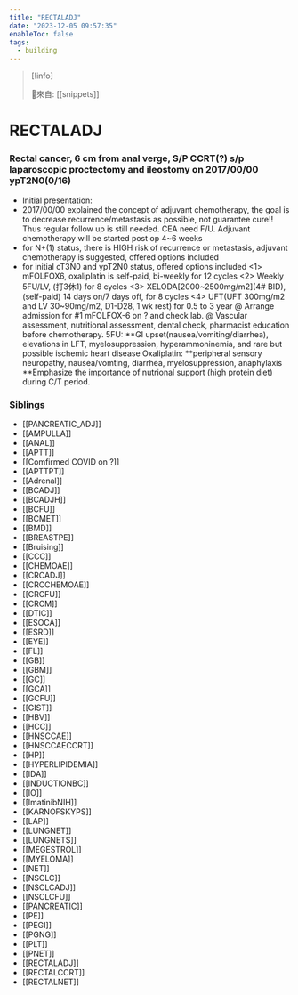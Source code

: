 ```yaml
---
title: "RECTALADJ"
date: "2023-12-05 09:57:35"
enableToc: false
tags:
  - building
---
```

> [!info]
>
> 🌱來自: [[snippets]]
# RECTALADJ
### Rectal cancer, 6 cm from anal verge, S/P CCRT(?) s/p laparoscopic proctectomy and ileostomy on 2017/00/00 ypT2N0(0/16)
- Initial presentation:
- 2017/00/00 explained the concept of adjuvant chemotherapy, the goal is to decrease recurrence/metastasis as possible, not guarantee cure!! Thus regular follow up is still needed. CEA need F/U. Adjuvant chemotherapy will be started post op 4~6 weeks
- for N+(1) status, there is HIGH risk of recurrence or metastasis, adjuvant chemotherapy is suggested, offered options included
- for initial cT3N0 and ypT2N0 status, offered options included
  <1> mFOLFOX6, oxaliplatin is self-paid, bi-weekly for 12 cycles
  <2> Weekly 5FU/LV, (打3休1) for 8 cycles
  <3> XELODA[2000~2500mg/m2](4# BID),(self-paid) 14 days on/7 days off, for 8 cycles
  <4> UFT(UFT 300mg/m2 and LV 30~90mg/m2, D1-D28, 1 wk rest) for 0.5 to 3 year
  @ Arrange admission for #1 mFOLFOX-6 on ? and check lab.
  @ Vascular assessment, nutritional assessment, dental check, pharmacist education before chemotherapy.
  5FU:
  **GI upset(nausea/vomiting/diarrhea), elevations in LFT, myelosuppression, hyperammoninemia, and rare but possible ischemic heart disease
  Oxaliplatin:
  **peripheral sensory neuropathy, nausea/vomting, diarrhea, myelosuppression, anaphylaxis
  \*\*Emphasize the importance of nutrional support (high protein diet) during C/T period.
### Siblings
- [[PANCREATIC_ADJ]]
- [[AMPULLA]]
- [[ANAL]]
- [[APTT]]
- [[Comfirmed COVID on ?]]
- [[APTTPT]]
- [[Adrenal]]
- [[BCADJ]]
- [[BCADJH]]
- [[BCFU]]
- [[BCMET]]
- [[BMD]]
- [[BREASTPE]]
- [[Bruising]]
- [[CCC]]
- [[CHEMOAE]]
- [[CRCADJ]]
- [[CRCCHEMOAE]]
- [[CRCFU]]
- [[CRCM]]
- [[DTIC]]
- [[ESOCA]]
- [[ESRD]]
- [[EYE]]
- [[FL]]
- [[GB]]
- [[GBM]]
- [[GC]]
- [[GCA]]
- [[GCFU]]
- [[GIST]]
- [[HBV]]
- [[HCC]]
- [[HNSCCAE]]
- [[HNSCCAECCRT]]
- [[HP]]
- [[HYPERLIPIDEMIA]]
- [[IDA]]
- [[INDUCTIONBC]]
- [[IO]]
- [[ImatinibNIH]]
- [[KARNOFSKYPS]]
- [[LAP]]
- [[LUNGNET]]
- [[LUNGNETS]]
- [[MEGESTROL]]
- [[MYELOMA]]
- [[NET]]
- [[NSCLC]]
- [[NSCLCADJ]]
- [[NSCLCFU]]
- [[PANCREATIC]]
- [[PE]]
- [[PEGI]]
- [[PGNG]]
- [[PLT]]
- [[PNET]]
- [[RECTALADJ]]
- [[RECTALCCRT]]
- [[RECTALNET]]
